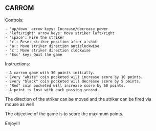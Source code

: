 CARROM
---------------------

Controls:

    - 'up/down' arrow keys: Increase/decrease power
    - 'left/right' arrow keys: Move striker left/right
    - 'space': Fire the striker
    - 'r': Reset striker position after a shot
    - 'a': Move striker direction anticlockwise
    - 'c': Move striker direction clockwise
    - 'Esc' key: Quit the game

Instructions:

    - A carrom game with 30 points initially.
    - Every "white" coin pocketed will increase score by 10 points.
    - Every "black" coin pocketed will decrease score by 5 points.
    - "Red" coin pocketed will increase score by 50 points.
    - A point is lost with each passing second.

The direction of the striker can be moved and the striker can be fired via mouse as well

The objective of the game is to score the maximum points.

Enjoy!!!
